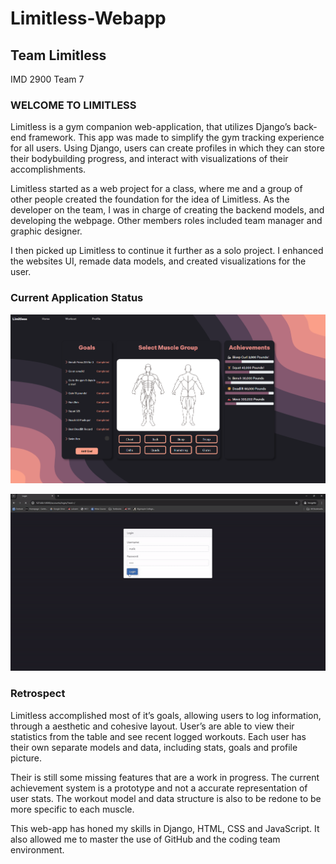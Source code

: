 
# Limitless-Webapp

## Team Limitless

IMD 2900  Team 7

### WELCOME TO LIMITLESS

Limitless is a gym companion web-application, that utilizes Django’s back-end framework. This app was made to simplify the gym tracking experience for all users. Using Django, users can create profiles in which they can store their bodybuilding progress, and interact with visualizations of their accomplishments. 

Limitless started as a web project for a class, where me and a group of other people created the foundation for the idea of Limitless. As the developer on the team, I was in charge of creating the backend models, and developing the webpage. Other members roles included team manager and graphic designer. 

I then picked up Limitless to continue it further as a solo project. I enhanced the websites UI, remade data models, and created visualizations for the user.

### Current Application Status
![Curerent Application Status](readmeimg.png)  

![Current Application Status](readmegif.gif)


### Retrospect

Limitless accomplished most of it’s goals, allowing users to log information, through a aesthetic and cohesive layout. User’s are able to view their statistics from the table and see recent logged workouts. Each user has their own separate models and data, including stats, goals and profile picture.

Their is still some missing features that are a work in progress. The current achievement system is a prototype and not a accurate representation of user stats. The workout model and data structure is also to be redone to be more specific to each muscle.

This web-app has honed my skills in Django, HTML, CSS and JavaScript. It also allowed me to master the use of GitHub and the coding team environment.

